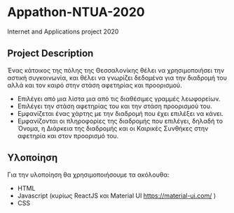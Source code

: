 # Appathon-NTUA-2020
Internet and Applications project 2020

## Project Description
Ένας κάτοικος της πόλης της Θεσσαλονίκης θέλει να χρησιμοποιήσει την αστική συγκοινωνία, και θέλει να γνωρίζει δεδομένα για την διαδρομή του αλλά και τον καιρό στην στάση αφετηρίας και προορισμού. 
-	Επιλέγει από μια λίστα μια από τις διαθέσιμες γραμμές λεωφορείων. 
-	Επιλέγει την στάση αφετηρίας του και την στάση προορισμού του.
-	Εμφανίζεται ένας χάρτης με την διαδρομή που έχει επιλέξει να κάνει.
-	Εμφανίζονται οι πληροφορίες της διαδρομής που επιλέγει, δηλαδή το Όνομα, η Διάρκεια της διαδρομής και οι Καιρικές Συνθήκες στην αφετηρία και στον προορισμό του.

## Υλοποίηση
 Για την υλοποίηση θα χρησιμοποιήσουμε τα ακόλουθα:
 - HTML
 - Javascript (κυρίως ReactJS και Material UI https://material-ui.com/ )
 - CSS
